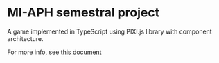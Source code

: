 # MI-APH semestral project

A game implemented in TypeScript using PIXI.js library with component architecture.

For more info, see [this document]("MI-APH_Zak.pdf")

 
